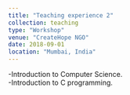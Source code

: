 ```yaml
---
title: "Teaching experience 2"
collection: teaching
type: "Workshop"
venue: "CreateHope NGO"
date: 2018-09-01
location: "Mumbai, India"
---
```


-Introduction to Computer Science.<br>
-Introduction to C programming.<br>
